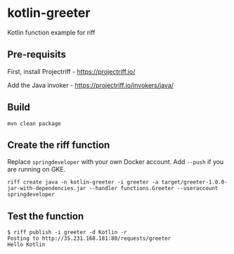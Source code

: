 # kotlin-greeter

Kotlin function example for riff

## Pre-requisits

First, install Projectriff - https://projectriff.io/

Add the Java invoker - https://projectriff.io/invokers/java/

## Build

```
mvn clean package
```

## Create the riff function

Replace `springdeveloper` with your own Docker account. Add `--push` if you are running on GKE.

```
riff create java -n kotlin-greeter -i greeter -a target/greeter-1.0.0-jar-with-dependencies.jar --handler functions.Greeter --useraccount springdeveloper
```

## Test the function

```
$ riff publish -i greeter -d Kotlin -r
Posting to http://35.231.168.181:80/requests/greeter
Hello Kotlin
```
